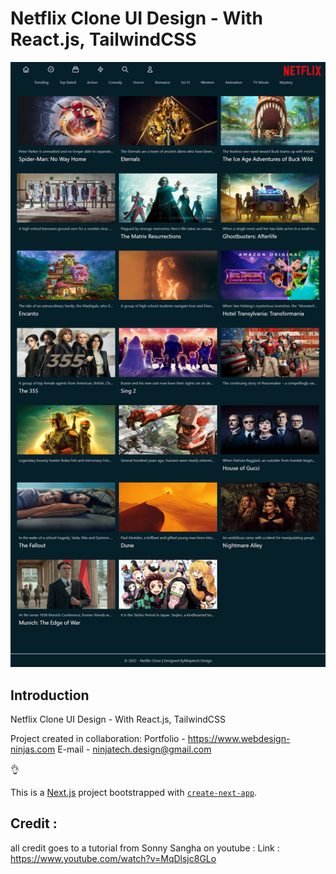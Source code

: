 # Netflix Clone UI Design - With React.js, TailwindCSS
![Netflix Clone UI Design](https://raw.githubusercontent.com/1983shiv/netflix-clone/main/preview.png)

## Introduction
Netflix Clone UI Design - With React.js, TailwindCSS

Project created in collaboration: 
Portfolio - https://www.webdesign-ninjas.com
E-mail - ninjatech.design@gmail.com

👌

This is a [Next.js](https://nextjs.org/) project bootstrapped with [`create-next-app`](https://github.com/vercel/next.js/tree/canary/packages/create-next-app).


## Credit : 
all credit goes to a tutorial from Sonny Sangha on youtube : 
Link : https://www.youtube.com/watch?v=MqDlsjc8GLo



